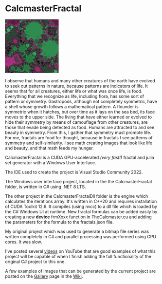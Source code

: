 # CalcmasterFractal

![fractalsnakes](fractal_mouse.jpg)

I observe that humans and many other creatures of the earth have evolved to seek out patterns in nature, because patterns are indicators of life.  It seems that for all creatures, either life or what was once life, is food.  Everything that we recognize as life, including flora, has some sort of pattern or symmetry.  Gastropods, although not completely symmetric, have a shell whose growth follows a mathematical pattern.  A flounder is symmetric when it hatches, but over time as it lays on the sea bed, its face moves to the upper side.  The living that have either learned or evolved to hide their symmetry by means of camouflage from other creatures, are those that evade being detected as food.  Humans are attracted to and see beauty in symmetry.  From this, I gather that symmetry must promote life.  For me, fractals are food for thought, because in fractals I see patterns of symmetry and self-similarity.  I see math creating images that look like life and beauty, and that math feeds my hunger.

CalcmasterFractal is a CUDA GPU-accelerated *(very fast!)* fractal and julia set generator with a Windows User Interface.

The IDE used to create the project is Visual Studio Community 2022.

The Windows user interface project, located in the the CalcmasterFractal folder, is written in C# using .NET 8 LTS.

The other project in the CalcmasterFractalDll folder is the engine which calculates the iterations array.  It's written in C++20 and requires installation of CUDA Toolkit 12.6.  It compiles (using nvcc) to a dll file which is loaded by the C# Windows UI at runtime.  New fractal formulas can be added easily by creating a new __device__ frmXxxx function in TheCalcmaster.cu and adding the parameters for the formula to the fractals.json file.

My original project which was used to generate a bitmap file series was written completely in C# and parallel processing was performed using CPU cores.  It was slow.

I've posted several [videos](https://www.youtube.com/@fractalsnakes840) on YouTube that are good examples of what this project will be capable of when I finish adding the full functionality of the original C# project to this one.

A few examples of images that can be generated by the current project are posted on the [Gallery](https://github.com/gcarriveau/CalcmasterFractal/wiki/Gallery) page in the [Wiki](https://github.com/gcarriveau/CalcmasterFractal/wiki).

